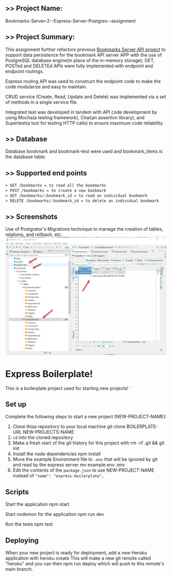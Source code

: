 ## >> Project Name:

Bookmarks-Server-2--Express-Server-Postgres--assignment

## >> Project Summary:

This assignment further refactors previous [Bookmarks Server API project](https://github.com/davetam88/Bookmarks-Server--Express-Server-assignment) to support data persistence for the bookmark API server APP with the use of PostgreSQL database engine(in place of the in-memory storage);  GET, POSTed and DELETEd APIs were fully implemented with endpoint and endpoint routings.

Express routing API was used to construct the endpoint code to make the code modularize and easy to maintain.

CRUD service (Create, Read,  Update and  Delete) was implemented via a set of methods in a single service file.

Integrated test was developed in tandem with API code development by using Mocha(a testing framework), Chai(an assertion library), and Supertest(a tool for testing HTTP calls) to ensure maximum code reliability.

## >> Database

Database bookmark and bookmark-test were used and bookmark_items is the database table.

## >> Supported end points

```
> GET /bookmarks = to read all the bookmarks
> POST /bookmarks = to create a new bookmark
> GET /bookmarks/:bookmark_id = to read an individual bookmark
> DELETE /bookmarks/:bookmark_id = to delete an individual bookmark
```


## >> Screenshots

Use of Postgrator's Migrations technique to manage the creation of tables, relations, and rollback, etc.
![main page](images/main.jpg)


# Express Boilerplate! 

This is a boilerplate project used for starting new projects!
`
## Set up 

Complete the following steps to start a new project (NEW-PROJECT-NAME):

1. Clone thisa repository to your local machine 
   git clone BOILERPLATE-URL NEW-PROJECTS-NAME
2. `cd` into the cloned repository
3. Make a fresh start of the git history for this project with 
   rm -rf .git && git init
4. Install the node dependencies 
   npm install
5. Move the example Environment file to `.env` that will be ignored by git and read by the express server 
   mv example.env .env
6. Edit the contents of the `package.json` to use NEW-PROJECT-NAME instead of `"name": "express-boilerplate",`

## Scripts

Start the application 
  npm start

Start nodemon for the application 
  npm run dev

Run the tests 
  npm test

## Deploying

When your new project is ready for deployment, add a new Heroku application with 
  heroku create
This will make a new git remote called "heroku" and you can then 
  npm run deploy
which will push to this remote's main branch.

